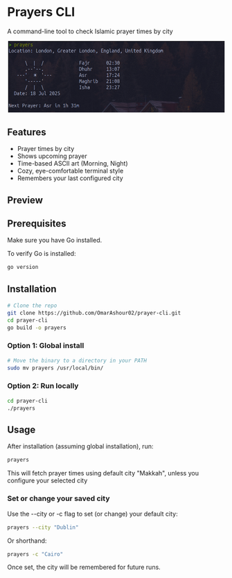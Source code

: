# Prayers CLI

A command-line tool to check Islamic prayer times by city
<br>

<div align="center">
  <img src="image-3.png" alt="Prayers CLI Preview" width="500"/>
</div>

## Features

- Prayer times by city
- Shows upcoming prayer
- Time-based ASCII art (Morning, Night)
- Cozy, eye-comfortable terminal style
- Remembers your last configured city

## Preview

## Prerequisites

Make sure you have Go installed.

To verify Go is installed:

```bash
go version
```

## Installation

```bash
# Clone the repo
git clone https://github.com/OmarAshour02/prayer-cli.git
cd prayer-cli
go build -o prayers
```

### Option 1: Global install

```bash
# Move the binary to a directory in your PATH
sudo mv prayers /usr/local/bin/
```

### Option 2: Run locally

```bash
cd prayer-cli
./prayers
```

## Usage

After installation (assuming global installation), run:

```bash
prayers
```

This will fetch prayer times using default city "Makkah", unless you configure your selected city

### Set or change your saved city

Use the --city or -c flag to set (or change) your default city:

```bash
prayers --city "Dublin"
```

Or shorthand:

```bash
prayers -c "Cairo"
```

Once set, the city will be remembered for future runs.
